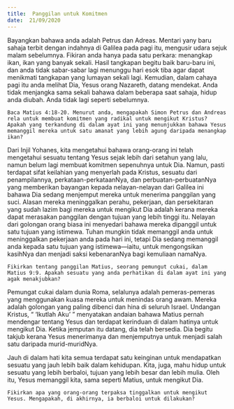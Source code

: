 ```yaml
---
title:  Panggilan untuk Komitmen
date:  21/09/2020
---
```


Bayangkan bahawa anda adalah Petrus dan Adreas. Mentari yany baru sahaja terbit dengan indahnya di Galilea pada pagi itu, mengusir udara sejuk malam sebelumnya. Fikiran anda hanya pada satu perkara: menangkap ikan, ikan yang banyak sekali. Hasil tangkapan begitu baik baru-baru ini, dan anda tidak sabar-sabar lagi menunggu hari esok tiba agar dapat menikmati tangkapan yang lumayan sekali lagi. Kemudian, dalam cahaya pagi itu anda melihat Dia, Yesus orang Nazareth,  datang mendekat. Anda tidak menjangka sama sekali bahawa dalam beberapa saat sahaja, hidup anda diubah. Anda tidak lagi seperti sebelumnya.

`Baca Matius 4:18-20. Menurut anda, mengapakah Simon Petrus dan Andreas rela untuk membuat komitmen yang radikal untuk mengikut Kristus? Apakah yang terkandung di dalam ayat ini yang menunjukkan bahawa Yesus memanggil mereka untuk satu amanat yang lebih agung daripada menangkap ikan?`

Dari Injil Yohanes, kita mengetahui bahawa orang-orang ini telah mengetahui sesuatu tentang Yesus sejak lebih dari setahun yang lalu, namun belum lagi membuat komitmen sepenuhnya untuk Dia. Namun, pasti terdapat sifat keilahian yang menyerlah pada Kristus, sesuatu dari penampilannya, perkataan-perkataanNya, dan perbuatan-perbuatanNya yang memberikan bayangan kepada nelayan-nelayan dari Galilea ini bahawa Dia sedang menjemput mereka untuk menerima panggilan yang suci. Alasan mereka meninggalkan perahu, pekerjaan, dan persekitaran yang sudah lazim bagi mereka untuk mengikut Dia adalah kerana mereka dapat merasakan panggilan dengan tujuan yang lebih tinggi itu. Nelayan dari golongan orang biasa ini menyedari bahawa mereka dipanggil untuk satu tujuan yang istimewa. Tuhan mungkin tidak memanggil anda untuk meninggalkan pekerjaan anda pada hari ini, tetapi Dia sedang memanggil anda kepada satu tujuan yang istimewa—iaitu, untuk mengongsikan kasihNya dan menjadi saksi kebenaranNya bagi kemuliaan namaNya.

`Fikirkan tentang panggilan Matius, seorang pemungut cukai, dalam Matius 9:9. Apakah sesuatu yang anda perhatikan di dalam ayat ini yang agak menakjubkan?`

Pemungat cukai dalam dunia Roma, selalunya adalah pemeras-pemeras yang menggunakan kuasa mereka untuk menindas orang awam. Mereka adalah golongan yang paling dibenci dan hina di seluruh Israel. Undangan Kristus, “ ‘Ikutlah Aku’ ” menyatakan andaian bahawa Matius pernah mendengar tentang Yesus dan terdapat kerinduan di dalam hatinya untuk mengikut Dia. Ketika jemputan itu datang, dia telah bersedia. Dia begitu takjub kerana Yesus menerimanya dan menjemputnya untuk menjadi salah satu daripada murid-muridNya.

Jauh di dalam hati kita semua terdapat satu keinginan untuk mendapatkan sesuatu yang jauh lebih baik dalam kehidupan. Kita, juga, mahu hidup untuk sesuatu yang lebih berbaloi, tujuan yang lebih besar dan lebih mulia. Oleh itu, Yesus memanggil kita, sama seperti Matius, untuk mengikut Dia.

`Fikirkan apa yang orang-orang terpaksa tinggalkan untuk mengikut Yesus. Mengapakah, di akhirnya, ia berbaloi untuk dilakukan?`
